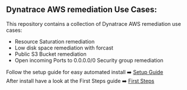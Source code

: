 ## Dynatrace AWS remediation Use Cases:

This repository contains a collection of Dynatrace AWS remediation use cases:

- Resource Saturation remediation
- Low disk space remediation with forcast
- Public S3 Bucket remediation
- Open incoming Ports to 0.0.0.0/0 Security group remediation

Follow the setup guide for easy automated install ➡️ [Setup Guide](https://github.com/danatrace/Dynatrace-AWS-Automation-Use-Cases/blob/main/setup.md) <br>
After install have a look at the First Steps guide ➡️ [First Steps](https://github.com/danatrace/Dynatrace-AWS-Automation-Use-Cases/blob/main/friststeps.md)

